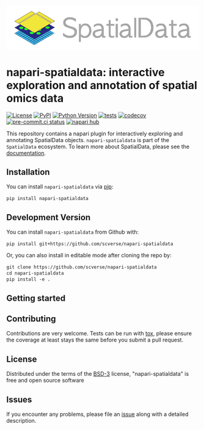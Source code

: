![SpatialData banner](https://github.com/scverse/spatialdata/blob/main/docs/_static/img/spatialdata_horizontal.png?raw=true)

# napari-spatialdata: interactive exploration and annotation of spatial omics data

[![License](https://img.shields.io/pypi/l/napari-spatialdata.svg?color=green)](https://github.com/scverse/napari-spatialdata/raw/main/LICENSE)
[![PyPI](https://img.shields.io/pypi/v/napari-spatialdata.svg?color=green)](https://pypi.org/project/napari-spatialdata)
[![Python Version](https://img.shields.io/pypi/pyversions/napari-spatialdata.svg?color=green)](https://python.org)
[![tests](https://github.com/scverse/napari-spatialdata/workflows/tests/badge.svg)](https://github.com/scverse/napari-spatialdata/actions)
[![codecov](https://codecov.io/gh/scverse/napari-spatialdata/branch/main/graph/badge.svg?token=ASqlOKnOj7)](https://codecov.io/gh/scverse/napari-spatialdata)
[![pre-commit.ci status](https://results.pre-commit.ci/badge/github/scverse/napari-spatialdata/main.svg)](https://results.pre-commit.ci/latest/github/scverse/napari-spatialdata/main)
[![napari hub](https://img.shields.io/endpoint?url=https://api.napari-hub.org/shields/napari-spatialdata)](https://napari-hub.org/plugins/napari-spatialdata)

This repository contains a napari plugin for interactively exploring and annotating SpatialData objects. `napari-spatialdata` is part of the `SpatialData` ecosystem. To learn more about SpatialData, please see the [documentation](https://spatialdata.scverse.org/).

## Installation

You can install `napari-spatialdata` via [pip]:

    pip install napari-spatialdata

## Development Version

You can install `napari-spatialdata` from Github with:

    pip install git+https://github.com/scverse/napari-spatialdata

Or, you can also install in editable mode after cloning the repo by:

    git clone https://github.com/scverse/napari-spatialdata
    cd napari-spatialdata
    pip install -e .
    
## Getting started


## Contributing

Contributions are very welcome. Tests can be run with [tox], please ensure
the coverage at least stays the same before you submit a pull request.

## License

Distributed under the terms of the [BSD-3] license,
"napari-spatialdata" is free and open source software

## Issues

If you encounter any problems, please file an [issue] along with a detailed description.

[napari]: https://github.com/napari/napari
[cookiecutter]: https://github.com/audreyr/cookiecutter
[@napari]: https://github.com/napari
[mit]: http://opensource.org/licenses/MIT
[bsd-3]: http://opensource.org/licenses/BSD-3-Clause
[gnu gpl v3.0]: http://www.gnu.org/licenses/gpl-3.0.txt
[gnu lgpl v3.0]: http://www.gnu.org/licenses/lgpl-3.0.txt
[apache software license 2.0]: http://www.apache.org/licenses/LICENSE-2.0
[mozilla public license 2.0]: https://www.mozilla.org/media/MPL/2.0/index.txt
[cookiecutter-napari-plugin]: https://github.com/napari/cookiecutter-napari-plugin
[tox]: https://tox.readthedocs.io/en/latest/
[pip]: https://pypi.org/project/pip/
[pypi]: https://pypi.org/
[issue]: https://github.com/scverse/napari-spatialdata/issues
